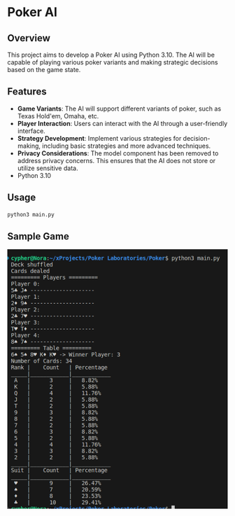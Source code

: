 # Poker AI

## Overview

This project aims to develop a Poker AI using Python 3.10. The AI will be capable of playing various poker variants and making strategic decisions based on the game state.

## Features

- **Game Variants**: The AI will support different variants of poker, such as Texas Hold'em, Omaha, etc.
- **Player Interaction**: Users can interact with the AI through a user-friendly interface.
- **Strategy Development**: Implement various strategies for decision-making, including basic strategies and more advanced techniques.
- **Privacy Considerations**: The model component has been removed to address privacy concerns. This ensures that the AI does not store or utilize sensitive data.
- Python 3.10

## Usage

```bash
python3 main.py
```

## Sample Game

![Alt Text](image.png)
